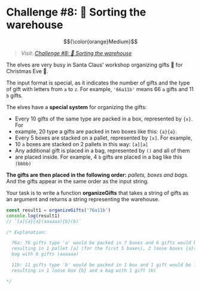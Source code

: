 # Challenge #8: 🏬 Sorting the warehouse

$${\color{orange}Medium}$$

>_Visit: [Challenge #8: 🏬 Sorting the warehouse](https://adventjs.dev/challenges/2023/8)_

The elves are very busy in Santa Claus' workshop organizing gifts 🎁 for Christmas
Eve 🎄.

The input format is special, as it indicates the number of gifts and the type of
gift with letters from `a` to `z`. For example, `'66a11b'` means 66 `a` gifts
and 11 `b` gifts.

The elves have a **special system** for organizing the gifts:

- Every 10 gifts of the same type are packed in a box, represented by `{x}`. For
- example, 20 type a gifts are packed in two boxes like this: `{a}{a}`.
- Every 5 boxes are stacked on a pallet, represented by `[x]`. For example,
- 10 `a` boxes are stacked on 2 pallets in this way: `[a][a]`
- Any additional gift is placed in a bag, represented by `()` and all of them
- are placed inside. For example, 4 `b` gifts are placed in a bag like this `(bbbb)`

**The gifts are then placed in the following order:** _pallets, boxes and bags._
And the gifts appear in the same order as the input string.

Your task is to write a function **organizeGifts** that takes a string of gifts
as an argument and returns a string representing the warehouse.

```javascript
const result1 = organizeGifts('76a11b')
console.log(result1)
// `[a]{a}{a}(aaaaaa){b}(b)`

/* Explanation:

  76a: 76 gifts type 'a' would be packed in 7 boxes and 6 gifts would be left, 
  resulting in 1 pallet [a] (for the first 5 boxes), 2 loose boxes {a}{a} and a 
  bag with 6 gifts (aaaaaa)

  11b: 11 gifts type 'b' would be packed in 1 box and 1 gift would be left, 
  resulting in 1 loose box {b} and a bag with 1 gift (b)

*/

```
